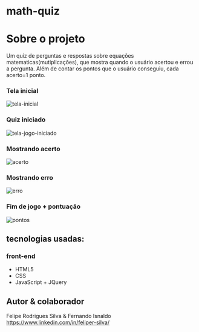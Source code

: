 # math-quiz

# Sobre o projeto
Um quiz de perguntas e respostas sobre equações matematicas(mutiplicações), que mostra quando o usuário acertou e errou a pergunta. Além de contar os pontos que o usuário conseguiu, cada acerto=1 ponto.
### Tela inicial
![tela-inicial](https://user-images.githubusercontent.com/84206933/133149523-9a5ddfc8-0454-4424-85fe-34a399e5cd6c.png)
### Quiz iniciado
![tela-jogo-iniciado](https://user-images.githubusercontent.com/84206933/133149497-a6261dbd-57bf-436b-a2ec-35b0cc09500c.png)
### Mostrando acerto
![acerto](https://user-images.githubusercontent.com/84206933/133149563-c982ecb2-49cd-4611-9dcc-12d544ad5e0d.png)
### Mostrando erro
![erro](https://user-images.githubusercontent.com/84206933/133149576-671b2275-696c-4de0-b35f-6094831a21f6.png)
### Fim de jogo + pontuação
![pontos](https://user-images.githubusercontent.com/84206933/133149583-41c80ee4-4f46-487a-9e98-835c277dae10.png)



## tecnologias usadas:

### front-end
 - HTML5
 - CSS
 - JavaScript + JQuery






## Autor & colaborador
Felipe Rodrigues Silva & Fernando Isnaldo
https://www.linkedin.com/in/feliper-silva/

